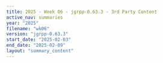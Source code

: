 ```yaml
---
title: 2025 - Week 06 - jgrpp-0.63.3 - 3rd Party Content
active_nav: summaries
year: "2025"
filename: "wk06"
version: "jgrpp-0.63.3"
start_date: "2025-02-03"
end_date: "2025-02-09"
layout: "summary_content"
---
```

